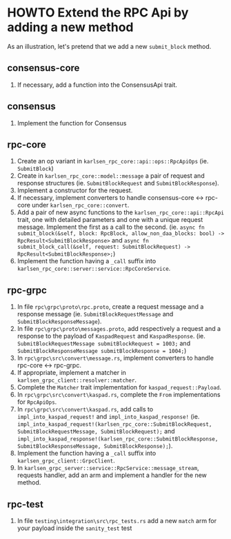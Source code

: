 # HOWTO Extend the RPC Api by adding a new method

As an illustration, let's pretend that we add a new `submit_block` method.

## consensus-core

1. If necessary, add a function into the ConsensusApi trait.

## consensus

1. Implement the function for Consensus

## rpc-core

1. Create an op variant in `karlsen_rpc_core::api::ops::RpcApiOps`
   (ie. `SubmitBlock`)
2. Create in `karlsen_rpc_core::model::message` a pair of request and response structures
   (ie. `SubmitBlockRequest` and `SubmitBlockResponse`).
3. Implement a constructor for the request.
4. If necessary, implement converters to handle consensus-core <-> rpc-core under `karlsen_rpc_core::convert`.
5. Add a pair of new async functions to the `karlsen_rpc_core::api::RpcApi` trait, one with detailed parameters
   and one with a unique request message.
   Implement the first as a call to the second.
   (ie. `async fn submit_block(&self, block: RpcBlock, allow_non_daa_blocks: bool) -> RpcResult<SubmitBlockResponse>` and
   `async fn submit_block_call(&self, request: SubmitBlockRequest) -> RpcResult<SubmitBlockResponse>;`)
6. Implement the function having a `_call` suffix into `karlsen_rpc_core::server::service::RpcCoreService`.

## rpc-grpc

1. In file `rpc\grpc\proto\rpc.proto`, create a request message and a response message
   (ie. `SubmitBlockRequestMessage` and `SubmitBlockResponseMessage`).
2. In file `rpc\grpc\proto\messages.proto`, add respectively a request and a response to the payload of `KaspadRequest` and `KaspadResponse`.
   (ie. `SubmitBlockRequestMessage submitBlockRequest = 1003;` and `SubmitBlockResponseMessage submitBlockResponse = 1004;`)
3. In `rpc\grpc\src\convert\message.rs`, implement converters to handle rpc-core <-> rpc-grpc.
4. If appropriate, implement a matcher in `karlsen_grpc_client::resolver::matcher`.
5. Complete the `Matcher` trait implementation for `kaspad_request::Payload`.
6. In `rpc\grpc\src\convert\kaspad.rs`, complete the `From` implementations for `RpcApiOps`.
7. In `rpc\grpc\src\convert\kaspad.rs`, add calls to `impl_into_kaspad_request!` and `impl_into_kaspad_response!`
   (ie. `impl_into_kaspad_request!(karlsen_rpc_core::SubmitBlockRequest, SubmitBlockRequestMessage, SubmitBlockRequest);` and
   `impl_into_kaspad_response!(karlsen_rpc_core::SubmitBlockResponse, SubmitBlockResponseMessage, SubmitBlockResponse);`).
8. Implement the function having a `_call` suffix into `karlsen_grpc_client::GrpcClient`.
9. In `karlsen_grpc_server::service::RpcService::message_stream`, requests handler, add an arm and implement
   a handler for the new method.

## rpc-test
1. In file `testing\integration\src\rpc_tests.rs` add a new `match` arm for your payload inside the `sanity_test` test
